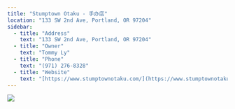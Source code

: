 ```yaml
---
title: "Stumptown Otaku - 手办店"
location: "133 SW 2nd Ave, Portland, OR 97204"
sidebar:
  - title: "Address"
    text: "133 SW 2nd Ave, Portland, OR 97204"
  - title: "Owner"
    text: "Tommy Ly"
  - title: "Phone"
    text: "(971) 276-8328"
  - title: "Website"
    text: "[https://www.stumptownotaku.com/](https://www.stumptownotaku.com/)"
---
```


![](https://res.cloudinary.com/dhngj18do/image/upload/f_auto,q_auto/v1/images/communities/otaku)
